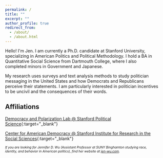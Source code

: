 ```yaml
---
permalink: /
title: ""
excerpt: ""
author_profile: true
redirect_from: 
  - /about/
  - /about.html
---
```


<style>
p.caption {
  font-size: 0.75em;
  font-style: italic;
}
</style>

Hello! I'm Jen. I am currently a Ph.D. candidate at Stanford University, specializing in American Politics and Political Methodology. I hold a BA in Quantitative Social Science from Dartmouth College, where I also completed minors in Government and Japanese.

My research uses surveys and text analysis methods to study politician messaging in the United States and how Democrats and Republicans perceive their statements. I am particularly interested in politician incentives to be uncivil and the consequences of their words.

## Affiliations 

[Democracy and Polarization Lab @ Stanford Political Science](https://stanforddpl.org/){:target="_blank"}

[Center for American Democracy @ Stanford Institute for Research in the Social Sciences](https://iriss.stanford.edu/people/jen-wu){:target="_blank"}

<p class="caption"> If you are looking for Jennifer D. Wu (Assistant Professor at SUNY Binghamton studying race, identity, and behavior in American politics), find her website at <a href="https://www.jen-wu.com" target="_blank">jen-wu.com</a>.</p>